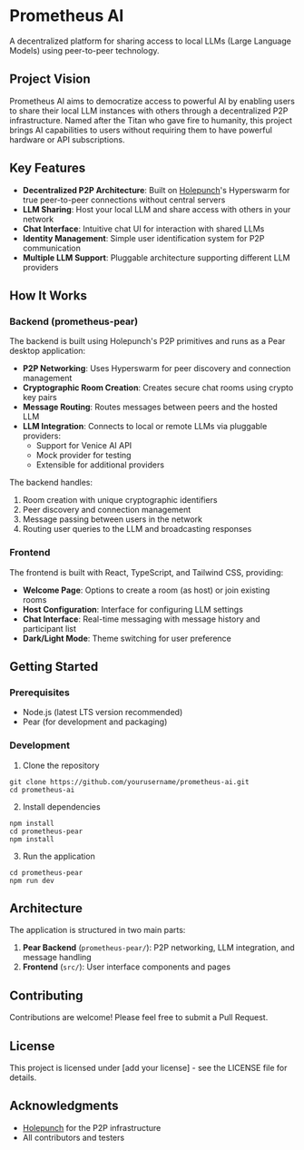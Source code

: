 # Prometheus AI

A decentralized platform for sharing access to local LLMs (Large Language Models) using peer-to-peer technology.

## Project Vision

Prometheus AI aims to democratize access to powerful AI by enabling users to share their local LLM instances with others through a decentralized P2P infrastructure. Named after the Titan who gave fire to humanity, this project brings AI capabilities to users without requiring them to have powerful hardware or API subscriptions.

## Key Features

- **Decentralized P2P Architecture**: Built on [Holepunch](https://holepunch.to/)'s Hyperswarm for true peer-to-peer connections without central servers
- **LLM Sharing**: Host your local LLM and share access with others in your network
- **Chat Interface**: Intuitive chat UI for interaction with shared LLMs
- **Identity Management**: Simple user identification system for P2P communication
- **Multiple LLM Support**: Pluggable architecture supporting different LLM providers

## How It Works

### Backend (prometheus-pear)

The backend is built using Holepunch's P2P primitives and runs as a Pear desktop application:

- **P2P Networking**: Uses Hyperswarm for peer discovery and connection management
- **Cryptographic Room Creation**: Creates secure chat rooms using crypto key pairs
- **Message Routing**: Routes messages between peers and the hosted LLM
- **LLM Integration**: Connects to local or remote LLMs via pluggable providers:
  - Support for Venice AI API
  - Mock provider for testing
  - Extensible for additional providers

The backend handles:
1. Room creation with unique cryptographic identifiers
2. Peer discovery and connection management
3. Message passing between users in the network
4. Routing user queries to the LLM and broadcasting responses

### Frontend

The frontend is built with React, TypeScript, and Tailwind CSS, providing:

- **Welcome Page**: Options to create a room (as host) or join existing rooms
- **Host Configuration**: Interface for configuring LLM settings
- **Chat Interface**: Real-time messaging with message history and participant list
- **Dark/Light Mode**: Theme switching for user preference

## Getting Started

### Prerequisites

- Node.js (latest LTS version recommended)
- Pear (for development and packaging)

### Development

1. Clone the repository
```
git clone https://github.com/yourusername/prometheus-ai.git
cd prometheus-ai
```

2. Install dependencies
```
npm install
cd prometheus-pear
npm install
```

3. Run the application
```
cd prometheus-pear
npm run dev
```

## Architecture

The application is structured in two main parts:

1. **Pear Backend** (`prometheus-pear/`): P2P networking, LLM integration, and message handling
2. **Frontend** (`src/`): User interface components and pages

## Contributing

Contributions are welcome! Please feel free to submit a Pull Request.

## License

This project is licensed under [add your license] - see the LICENSE file for details.

## Acknowledgments

- [Holepunch](https://holepunch.to/) for the P2P infrastructure
- All contributors and testers
